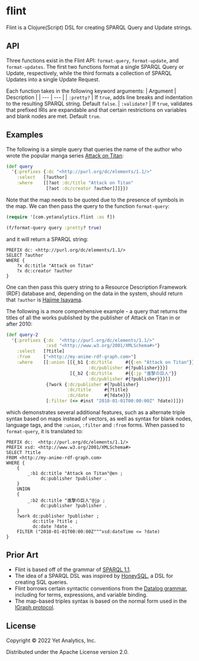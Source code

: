# flint
Flint is a Clojure(Script) DSL for creating SPARQL Query and Update strings.

## API

Three functions exist in the Flint API: `format-query`, `format-update`, and `format-updates`. The first two functions format a single SPARQL Query or Update, respectively, while the third formats a collection of SPARQL Updates into a single Update Request.

Each function takes in the following keyword arguments:
| Argument | Description |
| --- | --- |
| `:pretty?` | If `true`, adds line breaks and indentation to the resulting SPARQL string. Default `false`.
| `:validate?` | If `true`, validates that prefixed IRIs are expandable and that certain restrictions on variables and blank nodes are met. Default `true`.

## Examples

<!-- TODO: Check that examples are correct Clojure and are paresable -->

The following is a simple query that queries the name of the author who wrote the popular manga series [Attack on Titan](https://en.wikipedia.org/wiki/Attack_on_Titan):
```clojure
(def query
  '{:prefixes {:dc "<http://purl.org/dc/elements/1.1/>"
    :select   [?author]
    :where    [[?aot :dc/title "Attack on Titan"
               [?aot :dc/creator ?author]]]}})
```
Note that the map needs to be quoted due to the presence of symbols in the map. We can then pass the query to the function `format-query`:
```clojure
(require '[com.yetanalytics.flint :as f])

(f/format-query query :pretty? true)
```
and it will return a SPARQL string:
```sparql
PREFIX dc: <http://purl.org/dc/elements/1.1/>
SELECT ?author
WHERE {
    ?x dc:title "Attack on Titan"
    ?x dc:creator ?author
}
```
One can then pass this query string to a Resource Description Framework (RDF) database and, depending on the data in the system, should return that `?author` is [Hajime Isayama](https://en.wikipedia.org/wiki/Hajime_Isayama).

The following is a more comprehensive example - a query that returns the titles of all the works published by the publisher of Attack on Titan in or after 2010:
```clojure
(def query-2
  '{:prefixes {:dc  "<http://purl.org/dc/elements/1.1/>"
               :xsd "<http://www.w3.org/2001/XMLSchema#>"}
    :select   [?title]
    :from     ["<http://my-anime-rdf-graph.com>"]
    :where    [[:union [[{_b1 {:dc/title     #{{:en "Attack on Titan"}}
                               :dc/publisher #{?publisher}}}]
                        [{_b2 {:dc/title     #{{:jp "進撃の巨人"}}
                               :dc/publisher #{?publisher}}}]]
               {?work {:dc/publisher #{?publisher}
                       :dc/title     #{?title}
                       :dc/date      #{?date}}}
               [:filter (<= #inst "2010-01-01T00:00:00Z" ?date)]]})
```
which demonstrates several additional features, such as a alternate triple syntax based on maps instead of vectors, as well as syntax for blank nodes, language tags, and the `:union`, `:filter` and `:from` forms. When passed to `format-query`, it is translated to:
```sparql
PREFIX dc:  <http://purl.org/dc/elements/1.1/>
PREFIX xsd: <http://www.w3.org/2001/XMLSchema#>
SELECT ?title
FROM <http://my-anime-rdf-graph.com>
WHERE {
    {
        _:b1 dc:title "Attack on Titan"@en ;
             dc:publisher ?publisher .
    }
    UNION
    {
        _:b2 dc:title "進撃の巨人"@jp ;
             dc:publisher ?publisher .
    }
    ?work dc:publisher ?publisher ;
          dc:title ?title ;
          dc:date ?date .
    FILTER ("2010-01-01T00:00:00Z"^^xsd:dateTime <= ?date)
}
```

## Prior Art
- Flint is based off of the grammar of [SPARQL 1.1](https://www.w3.org/TR/sparql11-query/).
- The idea of a SPARQL DSL was inspired by [HoneySQL](https://github.com/seancorfield/honeysql), a DSL for creating SQL queries.
- Flint borrows certain syntactic conventions from the [Datalog grammar](https://docs.datomic.com/on-prem/query/query.html), including for terms, expressions, and variable binding.
- The map-based triples syntax is based on the normal form used in the [IGraph protocol](https://github.com/ont-app/igraph).

## License

Copyright © 2022 Yet Analytics, Inc.

Distributed under the Apache License version 2.0.

